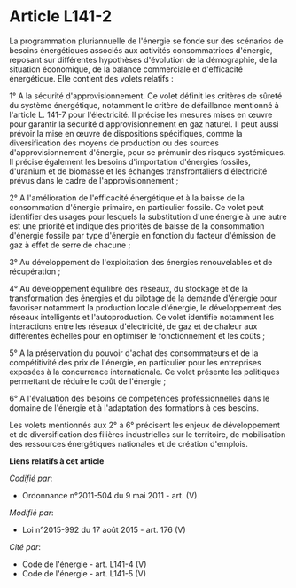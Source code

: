 # Article L141-2

La programmation pluriannuelle de l'énergie se fonde sur des scénarios de besoins énergétiques associés aux activités
consommatrices d'énergie, reposant sur différentes hypothèses d'évolution de la démographie, de la situation économique, de
la balance commerciale et d'efficacité énergétique. Elle contient des volets relatifs : 

1° A la sécurité d'approvisionnement. Ce volet définit les critères de sûreté du système énergétique, notamment le critère de
défaillance mentionné à l'article L. 141-7 pour l'électricité. Il précise les mesures mises en œuvre pour garantir la
sécurité d'approvisionnement en gaz naturel. Il peut aussi prévoir la mise en œuvre de dispositions spécifiques, comme la
diversification des moyens de production ou des sources d'approvisionnement d'énergie, pour se prémunir des risques
systémiques. Il précise également les besoins d'importation d'énergies fossiles, d'uranium et de biomasse et les échanges
transfrontaliers d'électricité prévus dans le cadre de l'approvisionnement ; 

2° A l'amélioration de l'efficacité énergétique et à la baisse de la consommation d'énergie primaire, en particulier fossile.
Ce volet peut identifier des usages pour lesquels la substitution d'une énergie à une autre est une priorité et indique des
priorités de baisse de la consommation d'énergie fossile par type d'énergie en fonction du facteur d'émission de gaz à effet
de serre de chacune ; 

3° Au développement de l'exploitation des énergies renouvelables et de récupération ; 

4° Au développement équilibré des réseaux, du stockage et de la transformation des énergies et du pilotage de la demande
d'énergie pour favoriser notamment la production locale d'énergie, le développement des réseaux intelligents et
l'autoproduction. Ce volet identifie notamment les interactions entre les réseaux d'électricité, de gaz et de chaleur aux
différentes échelles pour en optimiser le fonctionnement et les coûts ; 

5° A la préservation du pouvoir d'achat des consommateurs et de la compétitivité des prix de l'énergie, en particulier pour
les entreprises exposées à la concurrence internationale. Ce volet présente les politiques permettant de réduire le coût de
l'énergie ; 

6° A l'évaluation des besoins de compétences professionnelles dans le domaine de l'énergie et à l'adaptation des formations à
ces besoins. 

Les volets mentionnés aux 2° à 6° précisent les enjeux de développement et de diversification des filières industrielles sur
le territoire, de mobilisation des ressources énergétiques nationales et de création d'emplois.

**Liens relatifs à cet article**

_Codifié par_:

  - Ordonnance n°2011-504 du 9 mai 2011 - art. (V)

_Modifié par_:

  - Loi n°2015-992 du 17 août 2015 - art. 176 (V)

_Cité par_:

  - Code de l'énergie - art. L141-4 (V)
  - Code de l'énergie - art. L141-5 (V)
